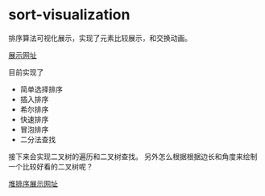 # sort-visualization
排序算法可视化展示，实现了元素比较展示，和交换动画。

[展示网址](https://xiaojiezhou2017.github.io/sort-visualization/)

目前实现了
* 简单选择排序
* 插入排序
* 希尔排序
* 快速排序
* 冒泡排序
* 二分法查找

接下来会实现二叉树的遍历和二叉树查找。 另外怎么根据根据边长和角度来绘制一个比较好看的二叉树呢？ 

[堆排序展示网址](https://xiaojiezhou2017.github.io/binaryTree/)


